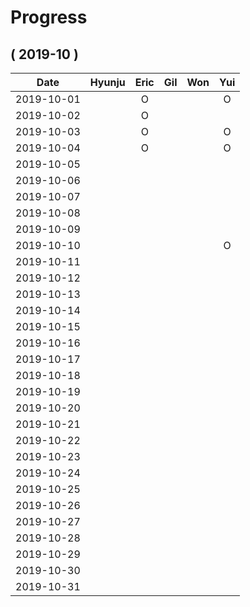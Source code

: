 # Progress

## ( 2019-10 )
| Date       | Hyunju | Eric | Gil | Won | Yui |
| :-:        |:-:     |:-:   |:-:  |:-:  |:-:  |
| 2019-10-01 |        |O     |     |     |O    |
| 2019-10-02 |        |O     |     |     |     |
| 2019-10-03 |        |O     |     |     |O    |
| 2019-10-04 |        |O     |     |     |O    |
| 2019-10-05 |        |      |     |     |     |
| 2019-10-06 |        |      |     |     |     |
| 2019-10-07 |        |      |     |     |     |
| 2019-10-08 |        |      |     |     |     |
| 2019-10-09 |        |      |     |     |     |
| 2019-10-10 |        |      |     |     |O    |
| 2019-10-11 |        |      |     |     |     |
| 2019-10-12 |        |      |     |     |     |
| 2019-10-13 |        |      |     |     |     |
| 2019-10-14 |        |      |     |     |     |
| 2019-10-15 |        |      |     |     |     |
| 2019-10-16 |        |      |     |     |     |
| 2019-10-17 |        |      |     |     |     |
| 2019-10-18 |        |      |     |     |     |
| 2019-10-19 |        |      |     |     |     |
| 2019-10-20 |        |      |     |     |     |
| 2019-10-21 |        |      |     |     |     |
| 2019-10-22 |        |      |     |     |     |
| 2019-10-23 |        |      |     |     |     |
| 2019-10-24 |        |      |     |     |     |
| 2019-10-25 |        |      |     |     |     |
| 2019-10-26 |        |      |     |     |     |
| 2019-10-27 |        |      |     |     |     |
| 2019-10-28 |        |      |     |     |     |
| 2019-10-29 |        |      |     |     |     |
| 2019-10-30 |        |      |     |     |     |
| 2019-10-31 |        |      |     |     |     |
